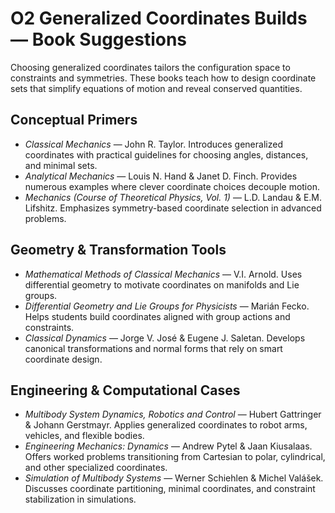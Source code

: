 # O2 Generalized Coordinates Builds — Book Suggestions

Choosing generalized coordinates tailors the configuration space to constraints and symmetries. These books teach how to design coordinate sets that simplify equations of motion and reveal conserved quantities.

## Conceptual Primers
- *Classical Mechanics* — John R. Taylor. Introduces generalized coordinates with practical guidelines for choosing angles, distances, and minimal sets.
- *Analytical Mechanics* — Louis N. Hand & Janet D. Finch. Provides numerous examples where clever coordinate choices decouple motion.
- *Mechanics (Course of Theoretical Physics, Vol. 1)* — L.D. Landau & E.M. Lifshitz. Emphasizes symmetry-based coordinate selection in advanced problems.

## Geometry & Transformation Tools
- *Mathematical Methods of Classical Mechanics* — V.I. Arnold. Uses differential geometry to motivate coordinates on manifolds and Lie groups.
- *Differential Geometry and Lie Groups for Physicists* — Marián Fecko. Helps students build coordinates aligned with group actions and constraints.
- *Classical Dynamics* — Jorge V. José & Eugene J. Saletan. Develops canonical transformations and normal forms that rely on smart coordinate design.

## Engineering & Computational Cases
- *Multibody System Dynamics, Robotics and Control* — Hubert Gattringer & Johann Gerstmayr. Applies generalized coordinates to robot arms, vehicles, and flexible bodies.
- *Engineering Mechanics: Dynamics* — Andrew Pytel & Jaan Kiusalaas. Offers worked problems transitioning from Cartesian to polar, cylindrical, and other specialized coordinates.
- *Simulation of Multibody Systems* — Werner Schiehlen & Michel Valášek. Discusses coordinate partitioning, minimal coordinates, and constraint stabilization in simulations.
